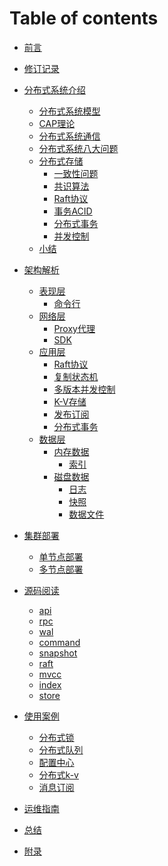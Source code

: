 # Table of contents

* [前言](README.md)

* [修订记录](revision/README.md)

* [分布式系统介绍](introduce/README.md)
    * [分布式系统模型](introduce/model.md)
    * [CAP理论](introduce/cap.md)
    * [分布式系统通信](introduce/network.md)
    * [分布式系统八大问题](introduce/eight_question.md)
    * [分布式存储](introduce/storage.md)
        * [一致性问题](introduce/storage/consistency.md)
        * [共识算法](introduce/storage/consensus_algorithm.md)
        * [Raft协议](introduce/storage/raft.md)
        * [事务ACID](introduce/storage/acid.md)
        * [分布式事务](introduce/storage/transation.md)
        * [并发控制](introduce/storage/mvcc.md)
    * [小结](introduce/summary.md)

* [架构解析](arch/README.md)
    * [表现层](arch/presentation/README.md)
        * [命令行](arch/presentation/command.md)
    * [网络层](arch/network/README.md)
        * [Proxy代理](arch/network/proxy.md)
        * [SDK](arch/network/sdb.md)
    * [应用层](arch/logic/README.md)
        * [Raft协议](arch/logic/raft.md)
        * [复制状态机](arch/logic/state_machine.md)
        * [多版本并发控制](arch/logic/mvcc.md)
        * [K-V存储](arch/logic/kv.md)
        * [发布订阅](arch/logic/subpub.md)
        * [分布式事务](arch/logic/dis_trans.md)
    * [数据层](arch/data/READMD.md) 
        * [内存数据]()
            * [索引](arch/data/b-tree.md)
        * [磁盘数据]()
            * [日志](arch/data/wal.md)
            * [快照](arch/data/snap.md)
            * [数据文件](arch/data/boltdb.md)

* [集群部署](cluster/README.md)
    * [单节点部署](cluster/singlenode.md)
    * [多节点部署](cluster/multinode.md)

* [源码阅读](sourceCode/README.md)
    * [api]()
    * [rpc]()
    * [wal]()
    * [command]()
    * [snapshot]()
    * [raft]()
    * [mvcc]()
    * [index]()
    * [store]()

* [使用案例](usage/README.md)
    * [分布式锁]()
    * [分布式队列]()
    * [配置中心]()
    * [分布式k-v]()
    * [消息订阅]()

* [运维指南](ops/README.md)

* [总结](conclusion/README.md)

* [附录](appendix/README.md)

